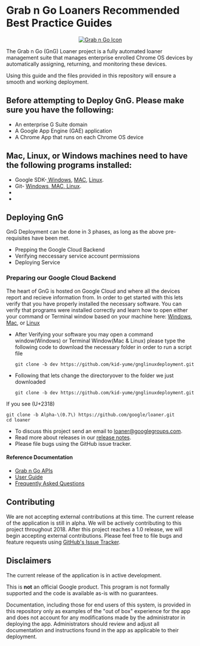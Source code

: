 <!-- mdformat off(GitHub header) -->
Grab n Go Loaners Recommended Best Practice Guides
======
<!-- mdformat on -->

<p align="center">
  <a href="#grabngo--">
    <img src="https://storage.googleapis.com/gngloaners/gnglogo.png" alt="Grab n Go Icon" />
  </a>
</p>

The Grab n Go (GnG) Loaner project is a fully automated loaner management suite
that manages enterprise enrolled Chrome OS devices by automatically assigning,
returning, and monitoring these devices.

Using this guide and the files provided in this repository will ensure a smooth and
working deployment. 

## Before attempting to Deploy GnG. Please make sure you have the following:

*   An enterprise G Suite domain
*   A Google App Engine (GAE) application
*   A Chrome App that runs on each Chrome OS device

## Mac, Linux, or Windows machines need to have the following programs installed:

*	Google SDK-[ Windows](https://dl.google.com/dl/cloudsdk/channels/rapid/GoogleCloudSDKInstaller.exe), [MAC](https://cloud.google.com/sdk/docs/downloads-interactive#mac), [Linux](https://cloud.google.com/sdk/docs/downloads-interactive#linux).
*	Git- [ Windows](https://git-scm.com/download/win),[ MAC](https://git-scm.com/download/mac),[ Linux](https://git-scm.com/download/linux).
*	
*	

## Deploying GnG 
GnG Deployment can be done in 3 phases, as long as the above pre-requisites have been met. 
-   Prepping the Google Cloud Backend
-   Verifying neccessary service account permissions
-   Deploying Service

### Preparing our Google Cloud Backend
The heart of GnG is hosted on Google Cloud and where all the devices report and recieve 
information from. In order to get started with this lets verify that you have properly installed
the necessary software. You can verify that programs were installed correctly and learn how to open 
either your command or Terminal window based on your machine here: [Windows](), [Mac](), or [Linux]() 

*	After Verifying your software you may open a command window(Windows) or Terminal Window(Mac & Linux)
	please type the following code to download the necessary folder in order to run a script file
	```
	git clone -b dev https://github.com/kid-yume/gnglinuxdeployment.git 
	```
*	Following that lets change the directoryover to the folder we just downloaded 
	```
	git clone -b dev https://github.com/kid-yume/gnglinuxdeployment.git 
	```

If you see 
 (U+2318)
```
git clone -b Alpha-\(0.7\) https://github.com/google/loaner.git
cd loaner
```

* To discuss this project send an email to loaner@googlegroups.com.
* Read more about releases in our [release notes](docs/release_notes.md).
* Please file bugs using the GitHub issue tracker.


#### Reference Documentation

-   [Grab n Go APIs](docs/gng_apis.md)
-   [User Guide](docs/user_guide.md)
-   [Frequently Asked
    Questions](docs/faq.md)

## Contributing

We are not accepting external contributions at this time. The current release of
the application is still in alpha. We will be actively contributing to this
project throughout 2018. After this project reaches a 1.0 release, we will begin
accepting external contributions. Please feel free to file bugs and feature
requests using [GitHub's Issue
Tracker](https://github.com/google/loaner/issues).

## Disclaimers

The current release of the application is in active development.

This is **not** an official Google product. This program is not formally
supported and the code is available as-is with no guarantees.

Documentation, including those for end users of this system, is provided in this
repository only as examples of the "out of box" experience for the app and does
not account for any modifications made by the administrator in deploying the
app. Administrators should review and adjust all documentation and instructions
found in the app as applicable to their deployment.